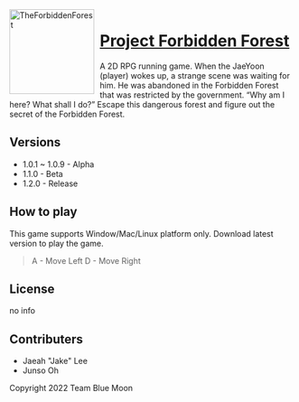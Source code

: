 <img width="150" height="150" align="left" style="float: left; margin: 0 10px 0 0;" alt="TheForbiddenForest" src="https://cdn.discordapp.com/avatars/636484020301201418/c42cd65954060d3fdf4e0a3bab01990c.png?size=1024"> 


# [Project Forbidden Forest](https://github.com/RuthGyeul/Forbidden-Forest-Resources)
A 2D RPG running game. When the JaeYoon (player) wokes up, a strange scene was waiting for him. He was abandoned in the Forbidden Forest that was restricted by the government. “Why am I here? What shall I do?” Escape this dangerous forest and figure out the secret of the Forbidden Forest.

## Versions
- 1.0.1 ~ 1.0.9 - Alpha
- 1.1.0 - Beta
- 1.2.0 - Release

## How to play
This game supports Window/Mac/Linux platform only. Download latest version to play the game.
> A - Move Left
> D - Move Right

## License
no info

## Contributers
- Jaeah "Jake" Lee
- Junso Oh

Copyright 2022 Team Blue Moon
